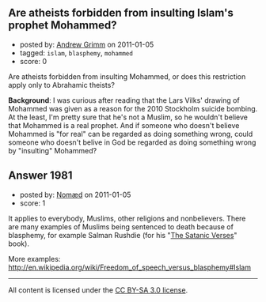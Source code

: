 ## Are atheists forbidden from insulting Islam's prophet Mohammed?

- posted by: [Andrew Grimm](https://stackexchange.com/users/-1/270-andrew-grimm) on 2011-01-05
- tagged: `islam`, `blasphemy`, `mohammed`
- score: 0

Are atheists forbidden from insulting Mohammed, or does this restriction apply only to Abrahamic theists?

**Background**: I was curious after reading that the Lars Vilks' drawing of Mohammed was given as a reason for the 2010 Stockholm suicide bombing. At the least, I'm pretty sure that he's not a Muslim, so he wouldn't believe that Mohammed is a real prophet. And if someone who doesn't believe Mohammed is "for real" can be regarded as doing something wrong, could someone who doesn't belive in God be regarded as doing something wrong by "insulting" Mohammed?


## Answer 1981

- posted by: [Nomæd](https://stackexchange.com/users/-1/27-nom-d) on 2011-01-05
- score: 1

It applies to everybody, Muslims, other religions and nonbelievers. There are many examples of Muslims being sentenced to death because of blasphemy, for example Salman Rushdie (for his "[The Satanic Verses](http://en.wikipedia.org/wiki/The_Satanic_Verses)" book).

More examples: http://en.wikipedia.org/wiki/Freedom_of_speech_versus_blasphemy#Islam



---

All content is licensed under the [CC BY-SA 3.0 license](https://creativecommons.org/licenses/by-sa/3.0/).

